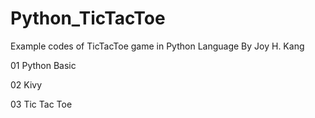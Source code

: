 # Python_TicTacToe
Example codes of TicTacToe game in Python Language
By Joy H. Kang

01 Python Basic

02 Kivy

03 Tic Tac Toe
